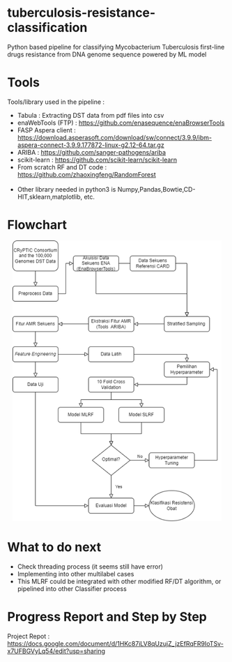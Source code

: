 # tuberculosis-resistance-classification
 Python based pipeline for classifying Mycobacterium Tuberculosis first-line drugs resistance from DNA genome sequence powered by ML model

# Tools
Tools/library used in the pipeline :
- Tabula : Extracting DST data from pdf files into csv
- enaWebTools (FTP) : https://github.com/enasequence/enaBrowserTools
- FASP Aspera client : https://download.asperasoft.com/download/sw/connect/3.9.9/ibm-aspera-connect-3.9.9.177872-linux-g2.12-64.tar.gz
- ARIBA : https://github.com/sanger-pathogens/ariba <br>
- scikit-learn : https://github.com/scikit-learn/scikit-learn
- From scratch RF and DT code : https://github.com/zhaoxingfeng/RandomForest <br><br>
- Other library needed in python3 is Numpy,Pandas,Bowtie,CD-HIT,sklearn,matplotlib, etc.

# Flowchart
<p align="center">
<img src="/img/flowchart_skripsi.png" width="480" title="pipeline flowchart">
</p>

# What to do next 
- Check threading process (it seems still have error)
- Implementing into other multilabel cases
- This MLRF could be integrated with other modified RF/DT algorithm, or pipelined into other Classifier process

# Progress Report and Step by Step
Project Repot : https://docs.google.com/document/d/1HKc87iLV8qUzujZ_jzEfRqFR9IoTSv-x7UFBGVyLq54/edit?usp=sharing
